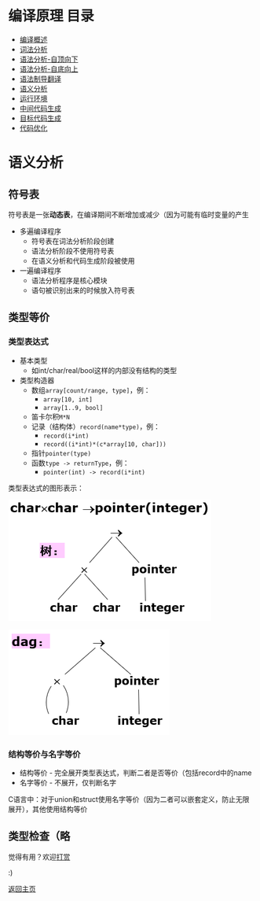 # 编译原理 目录

- [编译概述](1.md)
- [词法分析](2.md)
- [语法分析-自顶向下](3.md)
- [语法分析-自底向上](4.md)
- [语法制导翻译](5.md)
- [语义分析](6.md)
- [运行环境](7.md)
- [中间代码生成](8.md)
- [目标代码生成](9.md)
- [代码优化](10.md)

# 语义分析

## 符号表

符号表是一张**动态表**，在编译期间不断增加或减少（因为可能有临时变量的产生

- 多遍编译程序
  - 符号表在词法分析阶段创建
  - 语法分析阶段不使用符号表
  - 在语义分析和代码生成阶段被使用
- 一遍编译程序
  - 语法分析程序是核心模块
  - 语句被识别出来的时候放入符号表

## 类型等价

### 类型表达式

- 基本类型
  - 如int/char/real/bool这样的内部没有结构的类型
- 类型构造器
  - 数组`array[count/range, type]`，例：
    - `array[10, int]`
    - `array[1..9, bool]`
  - 笛卡尔积`M*N`
  - 记录（结构体）`record(name*type)`，例：
    - `record(i*int)`
    - `record((i*int)*(c*array[10, char]))`
  - 指针`pointer(type)`
  - 函数`type -> returnType`，例：
    - `pointer(int) -> record(i*int)`

类型表达式的图形表示：

![6-1](img/6-1.png)

![6-2](img/6-2.png)

### 结构等价与名字等价

- 结构等价 - 完全展开类型表达式，判断二者是否等价（包括record中的name
- 名字等价 - 不展开，仅判断名字

C语言中：对于union和struct使用名字等价（因为二者可以嵌套定义，防止无限展开），其他使用结构等价

## 类型检查（略

觉得有用？欢迎[打赏](../../../donate.md)

:)

[返回主页](../../../index.md)